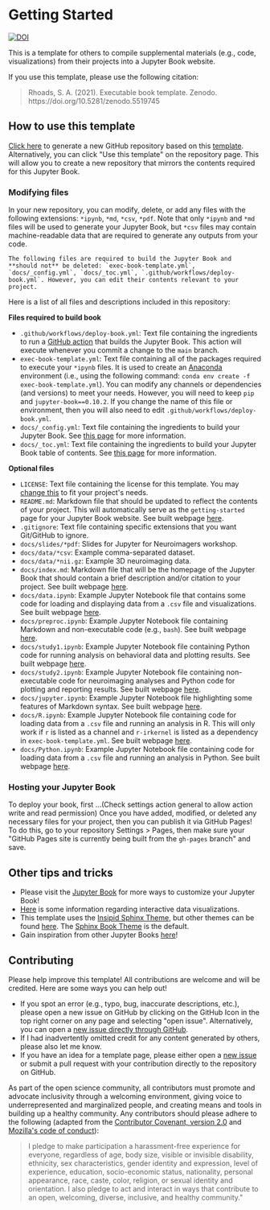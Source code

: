 # Getting Started

[![DOI](https://zenodo.org/badge/DOI/10.5281/zenodo.5519745.svg)](https://doi.org/10.5281/zenodo.5519745)

This is a template for others to compile supplemental materials (e.g., code, visualizations) from their projects into a Jupyter Book website.

If you use this template, please use the following citation:

<blockquote>Rhoads, S. A. (2021). Executable book template. Zenodo. https://doi.org/10.5281/zenodo.5519745</blockquote>

## How to use this template

[Click here](https://github.com/shawnrhoads/executable-book-template/generate) to generate a new GitHub repository based on this [template](https://github.com/shawnrhoads/executable-book-template). Alternatively, you can click "Use this template" on the repository page. This will allow you to create a new repository that mirrors the contents required for this Jupyter Book.

### Modifying files

In your new repository, you can modify, delete, or add any files with the following extensions: `*ipynb`, `*md`, `*csv`, `*pdf`. Note that only `*ipynb` and `*md` files will be used to generate your Jupyter Book, but `*csv` files may contain machine-readable data that are required to generate any outputs from your code. 

```{note} Important!
The following files are required to build the Jupyter Book and **should not** be deleted: `exec-book-template.yml`, `docs/_config.yml`, `docs/_toc.yml`, `.github/workflows/deploy-book.yml`. However, you can edit their contents relevant to your project. 
```

Here is a list of all files and descriptions included in this repository:

**Files required to build book**
- `.github/workflows/deploy-book.yml`: Text file containing the ingredients to run a [GitHub action](https://github.com/features/actions) that builds the Jupyter Book. This action will execute whenever you commit a change to the `main` branch.
- `exec-book-template.yml`: Text file containing all of the packages required to execute your `*ipynb` files. It is used to create an [Anaconda](https://www.anaconda.com/products/individual#Downloads) environment (i.e., using the following command: `conda env create -f exec-book-template.yml`). You can modify any channels or dependencies (and versions) to meet your needs. However, you will need to keep `pip` and `jupyter-book==0.10.2`. If you change the name of this file or environment, then you will also need to edit `.github/workflows/deploy-book.yml`. 
- `docs/_config.yml`: Text file containing the ingredients to build your Jupyter Book. See [this page](https://jupyterbook.org/customize/config.html) for more information.
- `docs/_toc.yml`: Text file containing the ingredients to build your Jupyter Book table of contents. See [this page](https://jupyterbook.org/structure/configure.html) for more information.

**Optional files**
- `LICENSE`: Text file containing the license for this template. You may [change this](https://docs.github.com/en/repositories/managing-your-repositorys-settings-and-features/customizing-your-repository/licensing-a-repository#searching-github-by-license-type) to fit your project's needs.
- `README.md`: Markdown file that should be updated to reflect the contents of your project. This will automatically serve as the `getting-started` page for your Jupyter Book website. See built webpage [here](https://shawnrhoads.github.io/executable-book-template/getting-started.html). 
- `.gitignore`: Text file containing specific extensions that you want Git/GitHub to ignore.
- `docs/slides/*pdf`: Slides for Jupyter for Neuroimagers workshop.
- `docs/data/*csv`: Example comma-separated dataset.
- `docs/data/*nii.gz`: Example 3D neuroimaging data.
- `docs/index.md`: Markdown file that will be the homepage of the Jupyter Book that should contain a brief description and/or citation to your project. See built webpage [here](https://shawnrhoads.github.io/executable-book-template/).
- `docs/data.ipynb`: Example Jupyter Notebook file that contains some code for loading and displaying data from a `.csv` file and visualizations. See built webpage [here](https://shawnrhoads.github.io/executable-book-template/data.html).
- `docs/preproc.ipynb`: Example Jupyter Notebook file containing Markdown and non-executable code (e.g., `bash`). See built webpage [here](https://shawnrhoads.github.io/executable-book-template/preproc.html).
- `docs/study1.ipynb`: Example Jupyter Notebook file containing Python code for running analysis on behavioral data and plotting results. See built webpage [here](https://shawnrhoads.github.io/executable-book-template/study1.html).
- `docs/study2.ipynb`: Example Jupyter Notebook file containing non-executable code for neuroimaging analyses and Python code for plotting and reporting results. See built webpage [here](https://shawnrhoads.github.io/executable-book-template/study2.html).
- `docs/jupyter.ipynb`: Example Jupyter Notebook file highlighting some features of Markdown syntax. See built webpage [here](https://shawnrhoads.github.io/executable-book-template/jupyter.html).
- `docs/R.ipynb`: Example Jupyter Notebook file containing code for loading data from a `.csv` file and running an analysis in R. This will only work if `r` is listed as a channel and `r-irkernel` is listed as a dependency in `exec-book-template.yml`. See built webpage [here](https://shawnrhoads.github.io/executable-book-template/R.html).
- `docs/Python.ipynb`: Example Jupyter Notebook file containing code for loading data from a `.csv` file and running an analysis in Python. See built webpage [here](https://shawnrhoads.github.io/executable-book-template/Python.html). 

### Hosting your Jupyter Book
To deploy your book, first ...(Check settings action general to allow action write and read permission)
Once you have added, modified, or deleted any necessary files for your project, then you can publish it via GitHub Pages! To do this, go to your repository Settings > Pages, then make sure your "GitHub Pages site is currently being built from the `gh-pages` branch" and save.

## Other tips and tricks

- Please visit the [Jupyter Book](https://jupyterbook.org) for more ways to customize your Jupyter Book!
- [Here](https://jupyterbook.org/interactive/interactive.html) is some information regarding interactive data visualizations.
- This template uses the [Insipid Sphinx Theme](https://github.com/mgeier/insipid-sphinx-theme), but other themes can be found [here](https://sphinx-themes.org/). The [Sphinx Book Theme](https://sphinx-book-theme.readthedocs.io/en/latest/) is the default.
- Gain inspiration from other Jupyter Books [here](https://executablebooks.org/en/latest/gallery.html)!

## Contributing

Please help improve this template! All contributions are welcome and will be credited. Here are some ways you can help out!
- If you spot an error (e.g., typo, bug, inaccurate descriptions, etc.), please open a new issue on GitHub by clicking on the GitHub Icon in the top right corner on any page and selecting "open issue". Alternatively, you can open a [new issue directly through GitHub](https://github.com/shawnrhoads/executable-book-template/issues/new).
- If I had inadvertently omitted credit for any content generated by others, please also let me know.
- If you have an idea for a template page, please either open a [new issue](https://github.com/shawnrhoads/executable-book-template/issues/new) or submit a pull request with your contribution directly to the repository on GitHub. 

As part of the open science community, all contributors must promote and advocate inclusivity through a welcoming environment, giving voice to underrepresented and marginalized people, and creating means and tools in building up a healthy community. Any contributors should please adhere to the following (adapted from the [Contributor Covenant, version 2.0](https://www.contributor-covenant.org/version/2/0/code_of_conduct.html) and [Mozilla's code of conduct](https://github.com/mozilla/diversity)): 
<blockquote>I pledge to make participation a harassment-free experience for everyone, regardless of age, body size, visible or invisible disability, ethnicity, sex characteristics, gender identity and expression, level of experience, education, socio-economic status, nationality, personal appearance, race, caste, color, religion, or sexual identity and orientation. I also pledge to act and interact in ways that contribute to an open, welcoming, diverse, inclusive, and healthy community."</blockquote>
